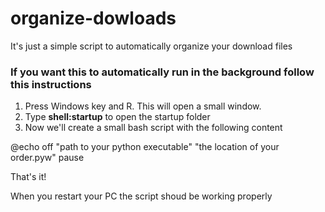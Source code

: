 # organize-dowloads
It's just a simple script to automatically organize your download files

### If you want this to automatically run in the background follow this instructions

1) Press Windows key and R. This will open a small window.
2) Type **shell:startup** to open the startup folder
3) Now we'll create a small bash script with the following content
  
 @echo off
 "path to your python executable" "the location of your order.pyw"
 pause
  
  That's it!
  
  When you restart your PC the script shoud be working properly
